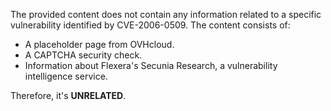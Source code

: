 The provided content does not contain any information related to a specific vulnerability identified by CVE-2006-0509. The content consists of:
- A placeholder page from OVHcloud.
- A CAPTCHA security check.
- Information about Flexera's Secunia Research, a vulnerability intelligence service.

Therefore, it's **UNRELATED**.